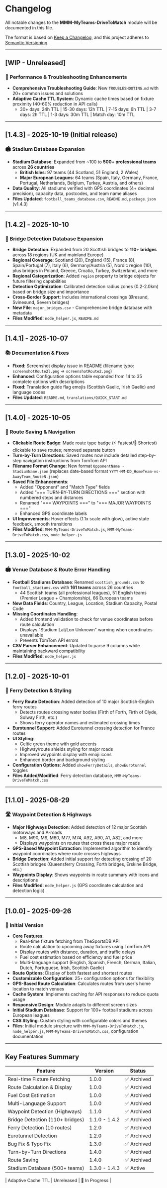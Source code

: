 # Changelog

All notable changes to the **MMM-MyTeams-DriveToMatch** module will be documented in this file.

The format is based on [Keep a Changelog](https://keepachangelog.com/en/1.0.0/),
and this project adheres to [Semantic Versioning](https://semver.org/spec/v2.0.0.html).

---

## [WIP - Unreleased]

### 🚀 Performance & Troubleshooting Enhancements

- **Comprehensive Troubleshooting Guide**: New `TROUBLESHOOTING.md` with 20+ common issues and solutions
- **Adaptive Cache TTL System**: Dynamic cache times based on fixture proximity (40-60% reduction in API calls)
  - 30+ days: 24h TTL | 15-30 days: 12h TTL | 7-15 days: 6h TTL | 3-7 days: 2h TTL | 1-3 days: 30m TTL | Match day: 10m TTL

---

## [1.4.3] - 2025-10-19 (Initial release)

### 🏟️ Stadium Database Expansion

- **Stadium Database**: Expanded from ~100 to **500+ professional teams** across **26 countries**
  - **British Isles**: 97 teams (44 Scotland, 51 England, 2 Wales)
  - **Major European Leagues**: 64 teams (Spain, Italy, Germany, France, Portugal, Netherlands, Belgium, Turkey, Austria, and others)
- **Data Quality**: All stadiums verified with GPS coordinates (4+ decimal precision), capacity data, postcodes, and team name aliases
- **Files Updated**: `football_teams_database.csv`, `README.md`, `package.json` (v1.4.3)

---

## [1.4.2] - 2025-10-10

### 🌉 Bridge Detection Database Expansion

- **Bridge Detection**: Expanded from 20 Scottish bridges to **110+ bridges** across 18 regions (UK and mainland Europe)
- **Regional Coverage**: Scotland (20), England (15), France (8), Spain/Portugal (7), Italy (6), Germany/Austria (5), Nordic region (10), plus bridges in Poland, Greece, Croatia, Turkey, Switzerland, and more
- **Regional Categorization**: Added `region` property to bridge objects for future filtering capabilities
- **Detection Optimization**: Calibrated detection radius zones (0.2-2.0km) based on bridge size and importance
- **Cross-Border Support**: Includes international crossings (Øresund, Svinesund, Severn bridges)
- **New File**: `major_bridges.csv` - Comprehensive bridge database with metadata
- **Files Modified**: `node_helper.js`, `README.md`

---

## [1.4.1] - 2025-10-07

### 📚 Documentation & Fixes

- **Fixed**: Screenshot display issue in README (filename typo: `screenshotRoute2l.png` → `screenshotRoute2.png`)
- **Enhanced**: Configuration options table expanded from 14 to 35 complete options with descriptions
- **Fixed**: Translation guide flag emojis (Scottish Gaelic, Irish Gaelic) and language codes
- **Files Updated**: `README.md`, `translations/QUICK_START.md`

---

## [1.4.0] - 2025-10-05

### 🚀 Route Saving & Navigation

- **Clickable Route Badge**: Made route type badge (⚡ Fastest/📏 Shortest) clickable to save routes; removed separate button
- **Turn-by-Turn Directions**: Saved routes now include detailed step-by-step navigation instructions from TomTom API
- **Filename Format Change**: New format `OpponentName - StadiumName.json` (replaces date-based format `YYYY-MM-DD_HomeTeam-vs-AwayTeam_RouteN.json`)
- **Saved File Enhancements**: 
  - Added "Opponent" and "Match Type" fields
  - Added "=== TURN-BY-TURN DIRECTIONS ===" section with numbered steps and distances
  - Renamed "=== WAYPOINTS ===" to "=== MAJOR WAYPOINTS ==="
  - Enhanced GPS coordinate labels
- **UI Improvements**: Hover effects (1.1x scale with glow), active state feedback, smooth transitions
- **Files Modified**: `MMM-MyTeams-DriveToMatch.js`, `MMM-MyTeams-DriveToMatch.css`, `node_helper.js`

---

## [1.3.0] - 2025-10-02

### 🏟️ Venue Database & Route Error Handling

- **Football Stadiums Database**: Renamed `scottish_grounds.csv` to `football_stadiums.csv` with **161 teams** across 26 countries
  - 44 Scottish teams (all professional leagues), 51 English teams (Premier League + Championship), 66 European teams
- **New Data Fields**: Country, League, Location, Stadium Capacity, Postal Code
- **Missing Coordinates Handling**: 
  - Added frontend validation to check for venue coordinates before route calculation
  - Displays "Stadium Lat/Lon Unknown" warning when coordinates unavailable
  - Prevents TomTom API errors
- **CSV Parser Enhancement**: Updated to parse 9 columns while maintaining backward compatibility
- **Files Modified**: `node_helper.js`

---

## [1.2.0] - 2025-10-01

### 🎯 Ferry Detection & Styling

- **Ferry Route Detection**: Added detection of 10 major Scottish-English ferry routes
  - Detects routes crossing water bodies (Firth of Forth, Firth of Clyde, Solway Firth, etc.)
  - Shows ferry operator names and estimated crossing times
- **Eurotunnel Support**: Added Eurotunnel crossing detection for France routes
- **UI Styling**:
  - Celtic green theme with gold accents
  - Highway/route shields styling for major roads
  - Improved waypoints display with emoji icons
  - Enhanced border and background styling
- **Configuration Options**: Added `showFerryDetails`, `showEurotunnel` toggles
- **Files Added/Modified**: Ferry detection database, `MMM-MyTeams-DriveToMatch.css`

---

## [1.1.0] - 2025-08-29

### 🛣️ Waypoint Detection & Highways

- **Major Highways Detection**: Added detection of 12 major Scottish motorways and A-roads
  - M8, M90, M9, M80, M77, M74, A92, A90, A1, A82, and more
  - Displays waypoints on routes that cross these major roads
- **GPS-Based Waypoint Extraction**: Implemented algorithm to identify waypoint coordinates where route crosses highways
- **Bridge Detection**: Added initial support for detecting crossing of 20 Scottish bridges (Queensferry Crossing, Forth bridges, Erskine Bridge, etc.)
- **Waypoints Display**: Shows waypoints in route summary with icons and descriptions
- **Files Modified**: `node_helper.js` (GPS coordinate calculation and detection logic)

---

## [1.0.0] - 2025-09-26

### 🎉 Initial Version

- **Core Features**:
  - Real-time fixture fetching from TheSportsDB API
  - Route calculation to upcoming away fixtures using TomTom API
  - Display routes with distance, duration, and traffic delays
  - Fuel cost estimation based on efficiency and fuel price
  - Multi-language support (English, Spanish, French, German, Italian, Dutch, Portuguese, Irish, Scottish Gaelic)
- **Route Options**: Display of both fastest and shortest routes
- **Customizable Configuration**: 25+ configuration options for flexibility
- **GPS-Based Route Calculation**: Calculates routes from user's home location to match venues
- **Cache System**: Implements caching for API responses to reduce quota usage
- **Responsive Design**: Module adapts to different screen sizes
- **Initial Stadium Database**: Support for 100+ football stadiums across European leagues
- **CSS Styling**: Custom styling with configurable colors and themes
- **Files**: Initial module structure with `MMM-MyTeams-DriveToMatch.js`, `node_helper.js`, `MMM-MyTeams-DriveToMatch.css`, configuration documentation

---

## Key Features Summary

| Feature | Version | Status |
|---------|---------|--------|
| Real-time Fixture Fetching | 1.0.0 | ✅ Archived |
| Route Calculation & Display | 1.0.0 | ✅ Archived |
| Fuel Cost Estimation | 1.0.0 | ✅ Archived  |
| Multi-Language Support | 1.0.0 | ✅ Archived  |
| Waypoint Detection (Highways) | 1.1.0 | ✅ Archived  |
| Bridge Detection (110+ bridges) | 1.1.0 - 1.4.2 | ✅ Archived  |
| Ferry Detection (10 routes) | 1.2.0 | ✅ Archived  |
| Eurotunnel Detection | 1.2.0 | ✅ Archived |
| Bug Fix & Typo Fix | 1.3.0 | ✅ Archived  |
| Turn-by-Turn Directions | 1.4.0 | ✅  Archived   |
| Route Saving | 1.4.0 | ✅ Archived  |
| Stadium Database (500+ teams) | 1.3.0 - 1.4.3 | ✅ Active |

| Adaptive Cache TTL | Unreleased | 🔄 In Progress |


